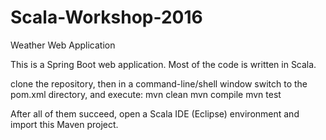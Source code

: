 # Scala-Workshop-2016
Weather Web Application

This is a Spring Boot web application. Most of the code is written in Scala.

clone the repository, then in a command-line/shell window switch to the pom.xml directory,
and execute:
mvn clean
mvn compile
mvn test

After all of them succeed, open a Scala IDE (Eclipse) environment and import this Maven project.
